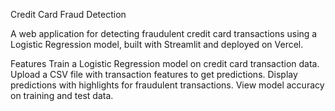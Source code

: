 Credit Card Fraud Detection

A web application for detecting fraudulent credit card transactions using a Logistic Regression model, built with Streamlit and deployed on Vercel.

Features
Train a Logistic Regression model on credit card transaction data.
Upload a CSV file with transaction features to get predictions.
Display predictions with highlights for fraudulent transactions.
View model accuracy on training and test data.
